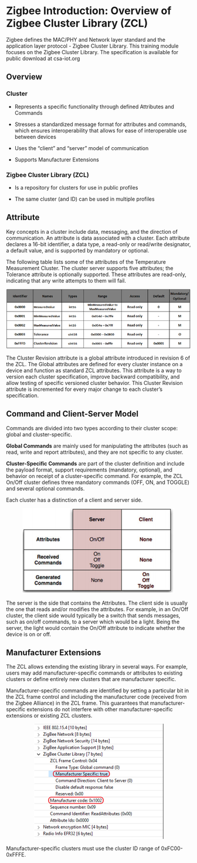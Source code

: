 # Zigbee Introduction: Overview of Zigbee Cluster Library (ZCL)

Zigbee defines the MAC/PHY and Network layer standard and the application layer protocol - Zigbee Cluster Library.
This training module focuses on the Zigbee Cluster Library. The specification is available for public download at csa-iot.org

## Overview

### Cluster

- Represents a specific functionality through defined Attributes and Commands

- Stresses a standardized message format for attributes and commands, which ensures interoperability that allows for ease of interoperable use between devices

- Uses the “client” and “server” model of communication

- Supports Manufacturer Extensions

### Zigbee Cluster Library (ZCL)

- Is a repository for clusters for use in public profiles

- The same cluster (and ID) can be used in multiple profiles

## Attribute

Key concepts in a cluster include data, messaging, and the direction of communication. An attribute is data associated with a cluster. Each attribute declares a 16-bit identifier, a data type, a read-only or read/write designator, a default value, and is supported by mandatory or optional.

The following table lists some of the attributes of the Temperature Measurement Cluster. The cluster server supports five attributes; the Tolerance attribute is optionally supported. These attributes are read-only, indicating that any write attempts to them will fail.

<p align="center"> <img src = "./resources/cluster-library-01.png"> </p>

The Cluster Revision attribute is a global attribute introduced in revision 6 of the ZCL. The Global attributes are defined for every cluster instance on a device and function as standard ZCL attributes. This attribute is a way to version each cluster specification, improve backward compatibility, and allow testing of specific versioned cluster behavior. This Cluster Revision attribute is incremented for every major change to each cluster’s specification.

## Command and Client-Server Model

Commands are divided into two types according to their cluster scope: global and cluster-specific.

__Global Commands__ are mainly used for manipulating the attributes (such as read, write and report attributes), and they are not specific to any cluster.

__Cluster-Specific Commands__ are part of the cluster definition and include the payload format, support requirements (mandatory, optional), and behavior on receipt of a cluster-specific command. For example, the ZCL On/Off cluster defines three mandatory commands (OFF, ON, and TOGGLE) and several optional commands.

Each cluster has a distinction of a client and server side.

<p align="center"> <img src = "./resources/cluster-library-02.png"> </p>

The server is the side that contains the Attributes. The client side is usually the one that reads and/or modifies the attributes. For example, in an On/Off cluster, the client side would typically be a switch that sends messages, such as on/off commands, to a server which would be a light. Being the server, the light would contain the On/Off attribute to indicate whether the device is on or off.

## Manufacturer Extensions

The ZCL allows extending the existing library in several ways. For example, users may add manufacturer-specific commands or attributes to existing clusters or define entirely new clusters that are manufacturer specific.

Manufacturer-specific commands are identified by setting a particular bit in the ZCL frame control and including the manufacturer code (received from the Zigbee Alliance) in the ZCL frame. This guarantees that manufacturer-specific extensions do not interfere with other manufacturer-specific extensions or existing ZCL clusters.

<p align="center"> <img src = "./resources/cluster-library-03.png"> </p>

Manufacturer-specific clusters must use the cluster ID range of 0xFC00-0xFFFE.